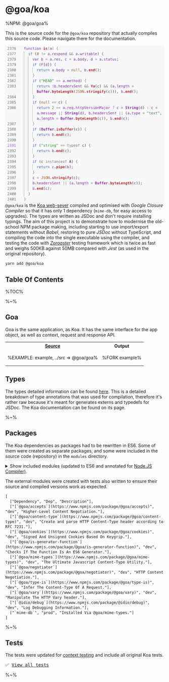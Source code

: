 # @goa/koa

%NPM: @goa/goa%

This is the source code for the `@goa/koa` repository that actually compiles this source code. Please navigate there for the documentation.

<img src="doc/ic.png" alt="Compiled Source Code In 2400 lines." align="right">

`@goa/koa` is the [Koa web-sever](https://koajs.com) compiled and optimised with _Google Closure Compiler_ so that it has only 1 dependency (`mime-db`, for easy access to upgrades). The types are written as JSDoc and don't require installing typings. The aim of this project is to demonstrate how to modernise the old-school NPM package making, including starting to use import/export statements without _Babel_, restoring to pure _JSDoc_ without TypeScript, and compiling the code into the single executable using the compiler, and testing the code with [_Zoroaster_](https://contexttesting.com) testing framework which is twice as fast and weighs 500KB against 50MB compared with _Jest_ (as used in the original repository).


<!-- therefore they work not just with TypeScript-based editors and don't require downloading additional data. -->

```sh
yarn add @goa/koa
```

## Table Of Contents

%TOC%

%~%

## Goa

Goa is the same application, as Koa. It has the same interface for the app object, as well as context, request and response API.

<table>
<!-- block-start -->
<tr><th><a href="example/index.js">Source</th><th>Output</th></tr>
<tr><td>

%EXAMPLE: example, ../src => @goa/goa%
</td>
<td>

%FORK example%
</td></tr>
</table>

## Types

The types detailed information can be found [here](doc/TYPES.md). This is a detailed breakdown of type annotations that was used for compilation, therefore it's rather raw because it's meant for generates externs and typedefs for JSDoc. The Koa documentation can be found on its page.

%~%

## Packages

The Koa dependencies as packages had to be rewritten in ES6. Some of them were created as separate packages, and some were included in the source code (repository) in the `modules` directory.

<details>
<summary>Show included modules (updated to ES6 and annotated for <a href="https://compiler.page">Node.JS Compiler)</a>.
</summary>

```table
[
  ["Dependency", "Type"],
  ["`cache-content-type`", "module"],
  ["`content-disposition`", "module"],
  ["`delegates`", "module"],
  ["`ee-first`", "module"],
  ["`error-inject`", "module"],
  ["`escape-html`", "module"],
  ["`fresh`", "module"],
  ["`http-assert`", "module"],
  ["`http-errors`", "module"],
  ["`koa-compose`", "module"],
  ["`koa-is-json`", "module"],
  ["`on-finished`", "module"],
  ["`only`", "module"],
  ["`parseurl`", "module"],
  ["`statuses`", "module"]
]
```
</details>

The external modules were created with tests also written to ensure their source and compiled versions work as expected.

```table
[
  ["Dependency", "Dep", "Description"],
  ["[`@goa/accepts`](https://www.npmjs.com/package/@goa/accepts)", "dev", "Higher-Level Content Negotiation."],
  ["[`@goa/content-type`](https://www.npmjs.com/package/@goa/content-type)", "dev", "Create and parse HTTP Content-Type header according to RFC 7231."],
  ["[`@goa/cookies`](https://www.npmjs.com/package/@goa/cookies)", "dev", "Signed And Unsigned Cookies Based On Keygrip."],
  ["[`@goa/is-generator-function`](https://www.npmjs.com/package/@goa/is-generator-function)", "dev", "Checks If The Function Is An ES6 Generator."],
  ["[`@goa/mime-types`](https://www.npmjs.com/package/@goa/mime-types)", "dev", "The Ultimate Javascript Content-Type Utility."],
  ["[`@goa/negotiator`](https://www.npmjs.com/package/@goa/negotiator)", "dev", "HTTP Content Negotiation."],
  ["[`@goa/type-is`](https://www.npmjs.com/package/@goa/type-is)", "dev", "Infer The Content-Type Of A Request."],
  ["[`@goa/vary`](https://www.npmjs.com/package/@goa/vary)", "dev", "Manipulate The HTTP Vary header."],
  ["[`@idio/debug`](https://www.npmjs.com/package/@idio/debug)", "dev", "Log Debugging Information."],
  ["`mime-db`", "prod", "Installed Via @goa/mime-types."]
]
```

%~%

## Tests

The tests were updated for [context testing](https://contexttesting.com) and include all original Koa tests.

<kbd>✅ [View all tests](/doc/TESTS.md)</kbd>

%~%